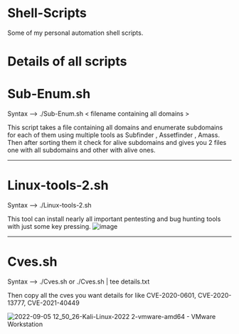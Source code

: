 # Shell-Scripts
Some of my personal automation shell scripts.

# Details of all scripts
# Sub-Enum.sh 
Syntax --> 
./Sub-Enum.sh < filename containing all domains > <Target-name>
  
  This script takes a file containing all domains and enumerate subdomains for each of them using multiple tools as Subfinder , Assetfinder , Amass. Then after sorting them it check for alive subdomains and gives you 2 files one with all subdomains and other with alive ones.
  
----------------------------------------------------------------------------------------
# Linux-tools-2.sh
  Syntax --> 
./Linux-tools-2.sh  
  
 This tool can install nearly all important pentesting and bug hunting tools with just some key pressing.
 ![image](https://user-images.githubusercontent.com/109458091/216826929-83b93597-2b02-431e-9023-15495926762f.png)

----------------------------------------------------------------------------------------
# Cves.sh  
Syntax --> 
./Cves.sh  or ./Cves.sh | tee details.txt

 Then copy all the cves you want details for like CVE-2020-0601, CVE-2020-13777, CVE-2021-40449

![2022-09-05 12_50_26-Kali-Linux-2022 2-vmware-amd64 - VMware Workstation](https://user-images.githubusercontent.com/109458091/190091946-e468b382-c713-46fa-a9f5-3af49bf5975f.png)

